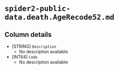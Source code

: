 # `spider2-public-data.death.AgeRecode52.md`

## Column details

* [STRING]    `Description`
  - No description available
* [INT64]    `Code`
  - No description available


